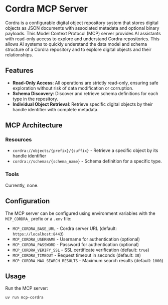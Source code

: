 # Cordra MCP Server

Cordra is a configurable digital object repository system that stores digital objects as JSON documents
with associated metadata and optional binary payloads.
This Model Context Protocol (MCP) server provides AI assistants with read-only
access to explore and understand Cordra repositories.
This allows AI systems to quickly understand the data model and schema structure
of a Cordra repository and to explore digital objects and their relationships.

## Features

- **Read-Only Access**: All operations are strictly read-only,
ensuring safe exploration without risk of data modification or corruption.
- **Schema Discovery**: Discover and retrieve schema definitions for each type in the repository.
- **Individual Object Retrieval**: Retrieve specific digital objects by their handle identifier with complete metadata.

## MCP Architecture

### Resources

- `cordra://objects/{prefix}/{suffix}` - Retrieve a specific object by its handle identifier
- `cordra://schemas/{schema_name}` - Schema definition for a specific type.

### Tools

Currently, none.

## Configuration

The MCP server can be configured using environment variables with the `MCP_CORDRA_` prefix or a `.env` file:

- `MCP_CORDRA_BASE_URL` - Cordra server URL (default: `https://localhost:8443`)
- `MCP_CORDRA_USERNAME` - Username for authentication (optional)
- `MCP_CORDRA_PASSWORD` - Password for authentication (optional)
- `MCP_CORDRA_VERIFY_SSL` - SSL certificate verification (default: `true`)
- `MCP_CORDRA_TIMEOUT` - Request timeout in seconds (default: `30`)
- `MCP_CORDRA_MAX_SEARCH_RESULTS` - Maximum search results (default: `1000`)

## Usage

Run the MCP server:

```bash
uv run mcp-cordra
```
